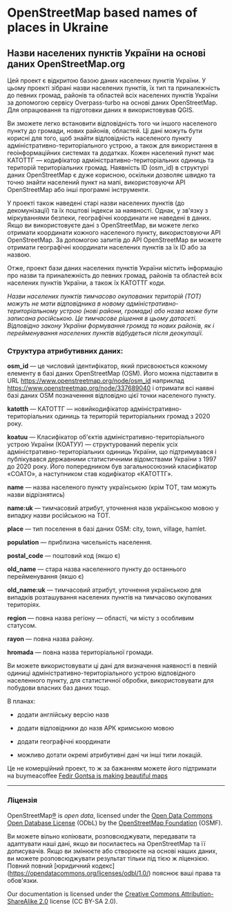 # OpenStreetMap based names of places in Ukraine

## Назви населених пунктів України на основі даних OpenStreetMap.org

Цей проект є відкритою базою даних населених пунктів України. У цьому проекті зібрані назви населених пунктів, їх тип та приналежність до певних громад, районів та областей всіх населених пунктів України за допомогою сервісу Overpass-turbo на основі даних OpenStreetMap. Для опрацювання та підготовки даних я використовував QGIS.

Ви зможете легко встановити відповідність того чи іншого населеного пункту до громади, нових районів, областей. Ці дані можуть бути корисні для того, щоб знайти відповідність населеного пункту адміністративно-територіального устрою, а також для використання в геоінформаційних системах та додатках. Кожен населений пункт має КАТОТТГ — кодифікатор адміністративно-територіальних одиниць та територій територіальних громад. Наявність ID (osm_id) в структурі даних OpenStreetMap є дуже корисною, оскільки дозволяє швидко та точно знайти населений пункт на мапі, використовуючи API OpenStreetMap або інші програмні інструменти.

У проекті також наведені старі назви населених пунктів (до декомунізації) та їх поштові індекси за наявності. Однак, у зв'язку з міркуваннями безпеки, географічні координати не наведені в даних. Якщо ви використовуєте дані з OpenStreetMap, ви можете легко отримати координати кожного населеного пункту, використовуючи API OpenStreetMap. За допомогою запитів до API OpenStreetMap ви можете отримати географічні координати населених пунктів за їх ID або за назвою.

Отже, проект бази даних населених пунктів України містить інформацію про назви та приналежність до певних громад, районів та областей всіх населених пунктів України, а також їх КАТОТТГ коди.



*Назви населених пунктів тимчасово окупованих територій (ТОТ) можуть не мати 
відповідника в новому адміністративно-територіальному устрою (нові райони, громади) або назва може бути записана російською. Це тимчасове рішення в цьому датасеті. Відповідно закону України формування громад та нових районів, як і перейменування населених пунктів відбудеться після деокупації.*

### Структура атрибутивних даних:

**osm_id** — це числовий ідентифікатор, який присвоюється кожному елементу в базі даних OpenStreetMap (OSM). Його можна підставити в URL https://www.openstreetmap.org/node/osm_id наприклад https://www.openstreetmap.org/node/337689040 і отримати всі наявні базі даних OSM позначенння відповідно цієї точки населеного пункту.

**katotth** — КАТОТТГ — новийкодифікатор адміністративно-територіальних одиниць та територій територіальних громад з 2020 року.

**koatuu** — Класифікатор об'єктів адміністративно-територіального устрою України (КОАТУУ) — структурований перелік усіх адміністративно-територіальних одиниць України, що підтримувався і публікувався державними статистичними відомствами України з 1997 до 2020 року. Його попередником був загальносоюзний класифікатор «СОАТО», а наступником став кодифікатор «КАТОТТГ». 

**name** — назва населеного пункту українською (крім ТОТ, там можуть назви відрізнятись)

**name:uk** — тимчасовий атрибут, уточнення назв українською мовою у випадку назви російською на ТОТ.

**place** — тип поселення в базі даних OSM: city, town, village, hamlet.

**population** — приблизна чисельність населення.

**postal_code** — поштовий код (якшо є)

**old_name** — стара назва населенного пункту до останнього перейменування (якшо є)

**old_name:uk** — тимчасовий атрибут, уточнення українською для випадків розташування населених пунктів на тимчасово окупованих територіях.

**region** — повна назва регіону — області, чи місту з особливим статусом.

**rayon** — повна назва району.

**hromada** — повна назва територіальної громади.

Ви можете використовувати ці дані для визначення наявності в певній одиниці адміністративно-територіального устрою відповідного населенного пункту, для статистичної обробки, використовувати для побудови власних баз даних тощо.

В планах:

- додати англійську версію назв

- додати відповідники до назв АРК кримською мовою

- додати географічні координати

- можливо дотати окремі атрибутивні дані чи інші типи локацій.

Це не комерційний проект, то ж за бажанням можете його підтримати на buymeacoffee [Fedir Gontsa is making beautiful maps](https://www.buymeacoffee.com/gontsa)

____

### Ліцензія

OpenStreetMap[®](https://www.openstreetmap.org/copyright#trademarks) is *open data*, licensed under the [Open Data Commons Open Database License](https://opendatacommons.org/licenses/odbl/) (ODbL) by the [OpenStreetMap Foundation](https://osmfoundation.org/) (OSMF).

Ви можете вільно копіювати, розповсюджувати, передавати та адаптувати наші дані,
якщо ви посилаєтесь на OpenStreetMap та її дописувачів. Якщо ви змінюєте або створюєте на основі наших даних, ви можете розповсюджувати результат тільки під тією ж ліцензією. Повний повний [юридичний кодекс] (https://opendatacommons.org/licenses/odbl/1.0/) пояснює ваші права та обов'язки.

Our documentation is licensed under the [Creative Commons Attribution-ShareAlike 2.0](https://creativecommons.org/licenses/by-sa/2.0/) license (CC BY-SA 2.0).
